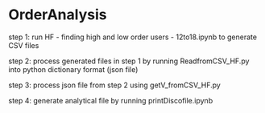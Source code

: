 # OrderAnalysis

step 1: run HF - finding high and low order users - 12to18.ipynb to generate CSV files

step 2: process generated files in step 1 by running ReadfromCSV_HF.py into python dictionary format (json file)

step 3: process json file from step 2 using getV_fromCSV_HF.py

step 4: generate analytical file by running printDiscofile.ipynb

